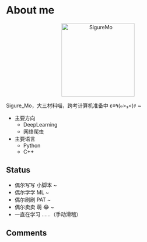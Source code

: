 # About me

<p align="center"><a href="https://github.com/SigureMo" target="_blank" rel="noopener noreferrer"><img :src="$withBase('/sigure_mo.png')" alt="SigureMo" height=200 width=200></a></p>
<p align="center">
  <a href="https://github.com/SigureMo" class="zi zi_tmGithub"></a>
  <a href="mailto:sigure_mo@163.com" class="zi zi_envelope"></a>
  <a href="tencent://AddContact/?fromId=45&fromSubId=1&subcmd=all&uin=240377379&website=www.oicqzone.com" class="zi zi_tmQq"></a>
</p>

Sigure_Mo，大三材料喵，跨考计算机准备中 ε≡٩(๑>₃<)۶ ~

-  主要方向
   -  DeepLearning
   -  网络爬虫
-  主要语言
   -  Python
   -  C++

## Status

-  偶尔写写 <i class="zi zi_tmPython"></i> 小脚本 ~
-  偶尔学学 ML ~
-  偶尔刷刷 PAT ~
-  偶尔卖卖 萌 :joy: ~
-  一直在学习 ……（手动滑稽）

## Comments

<Valine></Valine>

<link rel="stylesheet" href="https://ico.z01.com/zico.min.css">
